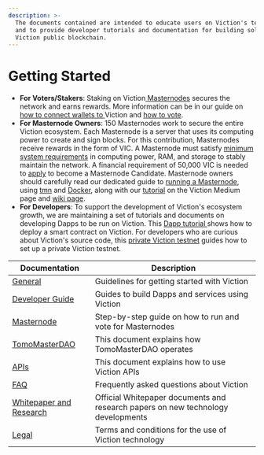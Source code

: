 ```yaml
---
description: >-
  The documents contained are intended to educate users on Viction's technology
  and to provide developer tutorials and documentation for building solutions on
  Viction public blockchain.
---
```


# Getting Started

* **For Voters/Stakers**: Staking on Viction[ Masternodes](https://vicmaster.xyz/) secures the network and earns rewards. More information can be in our guide on [how to connect wallets to ](https://docs.viction.xyz/general/how-to-connect-to-viction-network)Viction and [how to vote](https://youtu.be/tXp4WHl\_sxY).
* **For Masternode Owners**: 150 Masternodes work to secure the entire Viction ecosystem. Each Masternode is a server that uses its computing power to create and sign blocks. For this contribution, Masternodes receive rewards in the form of VIC. A Masternode must satisfy [minimum system requirements](masternode/requirements.md) in computing power, RAM, and storage to stably maintain the network. A financial requirement of 50,000 VIC is needed to [apply](masternode/apply-your-node.md) to become a Masternode Candidate. Masternode owners should carefully read our dedicated guide to [running a Masternode](masternode/run-a-full-node/), using [tmn](masternode/run-a-full-node/tmn.md) and [Docker](masternode/run-a-full-node/docker.md), along with our [tutorial](https://medium.com/Viction/how-to-run-a-Viction-masternode-from-a-to-z-3793752dc3d1) on the Viction Medium page and [wiki page](https://github.com/BuildOnViction/docs/wiki).
* **For Developers**: To support the development of Viction's ecosystem growth, we are maintaining a set of tutorials and documents on developing Dapps to be run on Viction. This [Dapp tutorial ](https://docs.viction.xyz/developer-guide/building-dapp-on-Viction)shows how to deploy a smart contract on Viction. For developers who are curious about Viction's source code, this [private Viction testnet](https://docs.viction.xyz/developer-guide/working-with-Viction/Viction-private-testnet-setup) guides how to set up a private Viction testnet.

| **Documentation**                                     | Description                                                                      |
| ----------------------------------------------------- | -------------------------------------------------------------------------------- |
| [General](general/)                                   | Guidelines for getting started with Viction                                      |
| [Developer Guide](developer-guide/)                   | Guides to build Dapps and services using Viction                                 |
| [Masternode](masternode/)                             | Step-by-step guide on how to run and vote for Masternodes                        |
| [TomoMasterDAO](archive/tomomasterdao/)               | This document explains how TomoMasterDAO operates                                |
| [APIs](https://buildonviction.github.io/rpc-swagger/) | This document explains how to use Viction APIs                                   |
| [FAQ](faq/)                                           | Frequently asked questions about Viction                                         |
| [Whitepaper and Research](whitepaper-and-research/)   | Official Whitepaper documents and research papers on new technology developments |
| [Legal](legal/)                                       | Terms and conditions for the use of Viction technology                           |
